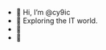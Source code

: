 - 👋 Hi, I’m @cy9ic
- 👀 Exploring the IT world.
- 🌱 
- 💞️ 

<!---
cy9ic/cy9ic is a ✨ special ✨ repository because its `README.md` (this file) appears on your GitHub profile.
You can click the Preview link to take a look at your changes.
--->
